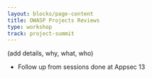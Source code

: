```yaml
---
layout: blocks/page-content
title: OWASP Projects Reviews
type: workshop
track: project-summit
---
```


(add details, why, what, who)

- Follow up from sessions done at Appsec 13 